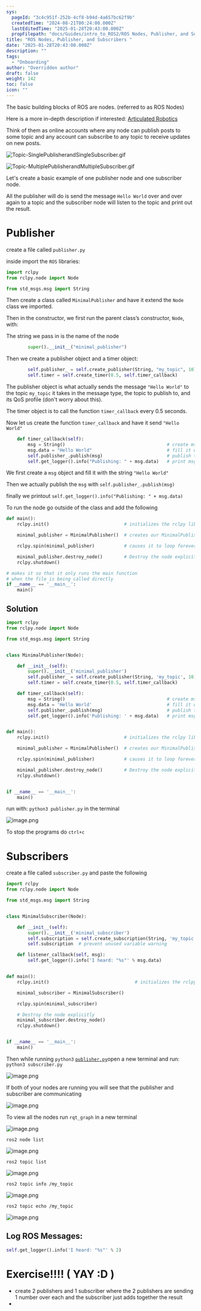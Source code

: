 ```yaml
---
sys:
  pageId: "3c4c951f-252b-4cf8-b94d-4a657bc62f9b"
  createdTime: "2024-08-21T00:24:00.000Z"
  lastEditedTime: "2025-01-28T20:43:00.000Z"
  propFilepath: "docs/Guides/intro_to_ROS2/ROS Nodes, Publisher, and Subscribers .md"
title: "ROS Nodes, Publisher, and Subscribers "
date: "2025-01-28T20:43:00.000Z"
description: ""
tags:
  - "Onboarding"
author: "Overridden author"
draft: false
weight: 142
toc: false
icon: ""
---
```


The basic building blocks of ROS are nodes. (referred to as ROS Nodes)

Here is a more in-depth description if interested: [Articulated Robotics](https://articulatedrobotics.xyz/tutorials/ready-for-ros/ros-overview#2-nodes)

Think of them as online accounts where any node can publish posts to some topic and any account can subscribe to any topic to receive updates on new posts.

![Topic-SinglePublisherandSingleSubscriber.gif](https://docs.ros.org/en/humble/_images/Topic-SinglePublisherandSingleSubscriber.gif)

![Topic-MultiplePublisherandMultipleSubscriber.gif](https://docs.ros.org/en/humble/_images/Topic-MultiplePublisherandMultipleSubscriber.gif)

Let's create a basic example of one publisher node and one subscriber node.

All the publisher will do is send the message `Hello World` over and over again to a topic and the subscriber node will listen to the topic and print out the result.

# Publisher

create a file called `publisher.py` 

inside import the `ROS` libraries:

```python
import rclpy
from rclpy.node import Node

from std_msgs.msg import String
```

Then create a class called `MinimalPublisher` and have it extend the `Node` class we imported.

Then in the constructor, we first run the parent class’s constructor, `Node`, with:

The string we pass in is the name of the node

```python
        super().__init__("minimal_publisher")
```

Then we create a publisher object and a timer object:

```python
        self.publisher_ = self.create_publisher(String, "my_topic", 10)
        self.timer = self.create_timer(0.5, self.timer_callback)
```

The publisher object is what actually sends the message `"Hello World"` to the topic `my_topic` it takes in the message type, the topic to publish to, and its QoS profile (don't worry about this).

The timer object is to call the function `timer_callback` every 0.5 seconds.

Now let us create the function `timer_callback` and have it send `"Hello World"`

```python
    def timer_callback(self):
        msg = String()                                      # create msg object
        msg.data = "Hello World"                            # fill it with data
        self.publisher_.publish(msg)                        # publish the message
        self.get_logger().info("Publishing: " + msg.data)   # print msg
```

We first create a `msg` object and fill it with the string `"Hello World"`

Then we actually publish the `msg` with `self.publisher_.publish(msg)`

finally we printout `self.get_logger().info("Publishing: " + msg.data)`

To run the node go outside of the class and add the following

```python
def main():
    rclpy.init()                            # initializes the rclpy library

    minimal_publisher = MinimalPublisher()  # creates our MinimalPublisher object

    rclpy.spin(minimal_publisher)           # causes it to loop forever

    minimal_publisher.destroy_node()        # Destroy the node explicitly
    rclpy.shutdown()

# makes it so that it only runs the main function
# when the file is being called directly
if __name__ == '__main__': 
    main()
```

## Solution

```python
import rclpy
from rclpy.node import Node

from std_msgs.msg import String


class MinimalPublisher(Node):

    def __init__(self):
        super().__init__('minimal_publisher')
        self.publisher_ = self.create_publisher(String, 'my_topic', 10)
        self.timer = self.create_timer(0.5, self.timer_callback)

    def timer_callback(self):
        msg = String()                                      # create msg object
        msg.data = 'Hello World'                            # fill it with data
        self.publisher_.publish(msg)                        # publish the message
        self.get_logger().info('Publishing: ' + msg.data)   # print msg


def main():
    rclpy.init()                            # initializes the rclpy library

    minimal_publisher = MinimalPublisher()  # creates our MinimalPublisher object

    rclpy.spin(minimal_publisher)           # causes it to loop forever

    minimal_publisher.destroy_node()        # Destroy the node explicitly
    rclpy.shutdown()


if __name__ == '__main__':
    main()
```

run with: `python3 publisher.py` in the terminal

![image.png](https://prod-files-secure.s3.us-west-2.amazonaws.com/d518164a-d88e-44d1-a4ee-3adb3bd8bce0/9214accb-ad5b-44f1-a31c-b3167c59138b/image.png?X-Amz-Algorithm=AWS4-HMAC-SHA256&X-Amz-Content-Sha256=UNSIGNED-PAYLOAD&X-Amz-Credential=ASIAZI2LB466WZK3OJLA%2F20250408%2Fus-west-2%2Fs3%2Faws4_request&X-Amz-Date=20250408T170755Z&X-Amz-Expires=3600&X-Amz-Security-Token=IQoJb3JpZ2luX2VjEAEaCXVzLXdlc3QtMiJHMEUCIFTJIVz0srepCHC3yE7rODJeGCoU6b1lWut3M8NubSqRAiEA%2FJvIstdNshbmUtGPggRH%2Bl3Vqbpw9kdUOdbcvXHK85Mq%2FwMIehAAGgw2Mzc0MjMxODM4MDUiDKDL8WEGPdm9VM603SrcA4qyDdvOca4IVqp0oNUc2m6amtaZWPn0V28HxrJLDkslpwCj11I4WoBrUQvWWrFSX44hhEL%2FcCV3cfP8KuhBelE7%2BcCRLlkLaLmRjo0T5%2FbBQwhMWukn%2BC8ORiCQlSRkQviudJDq%2BEeyV5YT56VihBdibru3WeP8jfqXzwGmCpONBEv%2BrEtMp%2FoBfuh0Nv2UEpajoZsY93EMRfnqUyLIFMBZ6UmUOacldsU9aXgcSbXFbUPXt7ZXDFLk6sTmnstj2gPxdBBR6gfVLDs9yVQX6R%2Bhsd1v6VSXH78w8jnk79fkPTnA9E96gspuLTODKxjMTSHO6nIMWsTpddQhxlpEEgFNssecxsRKDcM0w94qdV9EFAXiSoVQObVqbSVoQo5Tkb6XCpqepmnod0wOFUR06%2BNbg2dVO2B5qR0OCqvHCQ2WkuNTj4f2t%2Fw%2F7aF94Af0zpohtvVWqPX2RVyqEteH8izaoU4bgb%2F2dKmyVRMnVYpsLY4LAwgp1IN51YRWZZPKs%2BdR85xqSlzkEkkOQE%2BmCaFqWZdkNlGm2%2FEIFR%2FD%2B1jRRzBVSYaZfT8wt2dLY5NH9FfuBpvT155khDm%2BE3LoMAefNnbIP%2FO3lniLbw7MhZFfnvZCU2q4kD6%2FP%2BqvMLSh1b8GOqUB%2BOl9k5wQ6CpgRwoX%2BlKyQZeU1lKYyH6oa1lADoqTIPG55ur4y7BETPMFPRZsmc9eo%2F9MIDijWHLJLjYslzfWlwaOXMK4WJLbLSD7snBAxIccTZXELMytq6G%2FEdPVhjAOReCJOi5amYQT6jkQGol7i0EkSFKJoOqWqXvNvhRwuVsA3Xm4LlcaLUgdWn9mVEi4vCdAh29qI8xrmVbGqa93t3urHV4o&X-Amz-Signature=d54154e6dd9fcebfa014f7672be9464ff155c542e4e0dab7675e76f6abadd953&X-Amz-SignedHeaders=host&x-id=GetObject)

To stop the programs do `ctrl+c`

# Subscribers

create a file called `subscriber.py` and paste the following

```python
import rclpy
from rclpy.node import Node

from std_msgs.msg import String


class MinimalSubscriber(Node):

    def __init__(self):
        super().__init__('minimal_subscriber')
        self.subscription = self.create_subscription(String, 'my_topic', self.listener_callback, 10)
        self.subscription  # prevent unused variable warning

    def listener_callback(self, msg):
        self.get_logger().info('I heard: "%s"' % msg.data)


def main():
    rclpy.init()                                # initializes the rclpy library

    minimal_subscriber = MinimalSubscriber()

    rclpy.spin(minimal_subscriber)

    # Destroy the node explicitly
    minimal_subscriber.destroy_node()
    rclpy.shutdown()


if __name__ == '__main__':
    main()
```

Then while running `python3` [`publisher.py`](http://publisher.py/)open a new terminal and run: `python3 subscriber.py` 

![image.png](https://prod-files-secure.s3.us-west-2.amazonaws.com/d518164a-d88e-44d1-a4ee-3adb3bd8bce0/611fccf2-c738-4dbd-94e9-98f209092866/image.png?X-Amz-Algorithm=AWS4-HMAC-SHA256&X-Amz-Content-Sha256=UNSIGNED-PAYLOAD&X-Amz-Credential=ASIAZI2LB466WZK3OJLA%2F20250408%2Fus-west-2%2Fs3%2Faws4_request&X-Amz-Date=20250408T170755Z&X-Amz-Expires=3600&X-Amz-Security-Token=IQoJb3JpZ2luX2VjEAEaCXVzLXdlc3QtMiJHMEUCIFTJIVz0srepCHC3yE7rODJeGCoU6b1lWut3M8NubSqRAiEA%2FJvIstdNshbmUtGPggRH%2Bl3Vqbpw9kdUOdbcvXHK85Mq%2FwMIehAAGgw2Mzc0MjMxODM4MDUiDKDL8WEGPdm9VM603SrcA4qyDdvOca4IVqp0oNUc2m6amtaZWPn0V28HxrJLDkslpwCj11I4WoBrUQvWWrFSX44hhEL%2FcCV3cfP8KuhBelE7%2BcCRLlkLaLmRjo0T5%2FbBQwhMWukn%2BC8ORiCQlSRkQviudJDq%2BEeyV5YT56VihBdibru3WeP8jfqXzwGmCpONBEv%2BrEtMp%2FoBfuh0Nv2UEpajoZsY93EMRfnqUyLIFMBZ6UmUOacldsU9aXgcSbXFbUPXt7ZXDFLk6sTmnstj2gPxdBBR6gfVLDs9yVQX6R%2Bhsd1v6VSXH78w8jnk79fkPTnA9E96gspuLTODKxjMTSHO6nIMWsTpddQhxlpEEgFNssecxsRKDcM0w94qdV9EFAXiSoVQObVqbSVoQo5Tkb6XCpqepmnod0wOFUR06%2BNbg2dVO2B5qR0OCqvHCQ2WkuNTj4f2t%2Fw%2F7aF94Af0zpohtvVWqPX2RVyqEteH8izaoU4bgb%2F2dKmyVRMnVYpsLY4LAwgp1IN51YRWZZPKs%2BdR85xqSlzkEkkOQE%2BmCaFqWZdkNlGm2%2FEIFR%2FD%2B1jRRzBVSYaZfT8wt2dLY5NH9FfuBpvT155khDm%2BE3LoMAefNnbIP%2FO3lniLbw7MhZFfnvZCU2q4kD6%2FP%2BqvMLSh1b8GOqUB%2BOl9k5wQ6CpgRwoX%2BlKyQZeU1lKYyH6oa1lADoqTIPG55ur4y7BETPMFPRZsmc9eo%2F9MIDijWHLJLjYslzfWlwaOXMK4WJLbLSD7snBAxIccTZXELMytq6G%2FEdPVhjAOReCJOi5amYQT6jkQGol7i0EkSFKJoOqWqXvNvhRwuVsA3Xm4LlcaLUgdWn9mVEi4vCdAh29qI8xrmVbGqa93t3urHV4o&X-Amz-Signature=fcc716cbadcba3536805d7c4cacc7fccf80bc139a93062f4b2eb5df616618a7a&X-Amz-SignedHeaders=host&x-id=GetObject)

If both of your nodes are running you will see that the publisher and subscriber are communicating

![image.png](https://prod-files-secure.s3.us-west-2.amazonaws.com/d518164a-d88e-44d1-a4ee-3adb3bd8bce0/eea428b5-1cf0-43bb-a30b-81cbaf6c5c78/image.png?X-Amz-Algorithm=AWS4-HMAC-SHA256&X-Amz-Content-Sha256=UNSIGNED-PAYLOAD&X-Amz-Credential=ASIAZI2LB466WZK3OJLA%2F20250408%2Fus-west-2%2Fs3%2Faws4_request&X-Amz-Date=20250408T170755Z&X-Amz-Expires=3600&X-Amz-Security-Token=IQoJb3JpZ2luX2VjEAEaCXVzLXdlc3QtMiJHMEUCIFTJIVz0srepCHC3yE7rODJeGCoU6b1lWut3M8NubSqRAiEA%2FJvIstdNshbmUtGPggRH%2Bl3Vqbpw9kdUOdbcvXHK85Mq%2FwMIehAAGgw2Mzc0MjMxODM4MDUiDKDL8WEGPdm9VM603SrcA4qyDdvOca4IVqp0oNUc2m6amtaZWPn0V28HxrJLDkslpwCj11I4WoBrUQvWWrFSX44hhEL%2FcCV3cfP8KuhBelE7%2BcCRLlkLaLmRjo0T5%2FbBQwhMWukn%2BC8ORiCQlSRkQviudJDq%2BEeyV5YT56VihBdibru3WeP8jfqXzwGmCpONBEv%2BrEtMp%2FoBfuh0Nv2UEpajoZsY93EMRfnqUyLIFMBZ6UmUOacldsU9aXgcSbXFbUPXt7ZXDFLk6sTmnstj2gPxdBBR6gfVLDs9yVQX6R%2Bhsd1v6VSXH78w8jnk79fkPTnA9E96gspuLTODKxjMTSHO6nIMWsTpddQhxlpEEgFNssecxsRKDcM0w94qdV9EFAXiSoVQObVqbSVoQo5Tkb6XCpqepmnod0wOFUR06%2BNbg2dVO2B5qR0OCqvHCQ2WkuNTj4f2t%2Fw%2F7aF94Af0zpohtvVWqPX2RVyqEteH8izaoU4bgb%2F2dKmyVRMnVYpsLY4LAwgp1IN51YRWZZPKs%2BdR85xqSlzkEkkOQE%2BmCaFqWZdkNlGm2%2FEIFR%2FD%2B1jRRzBVSYaZfT8wt2dLY5NH9FfuBpvT155khDm%2BE3LoMAefNnbIP%2FO3lniLbw7MhZFfnvZCU2q4kD6%2FP%2BqvMLSh1b8GOqUB%2BOl9k5wQ6CpgRwoX%2BlKyQZeU1lKYyH6oa1lADoqTIPG55ur4y7BETPMFPRZsmc9eo%2F9MIDijWHLJLjYslzfWlwaOXMK4WJLbLSD7snBAxIccTZXELMytq6G%2FEdPVhjAOReCJOi5amYQT6jkQGol7i0EkSFKJoOqWqXvNvhRwuVsA3Xm4LlcaLUgdWn9mVEi4vCdAh29qI8xrmVbGqa93t3urHV4o&X-Amz-Signature=8194526700a64c0ae28fc7ea749604052deadf8c9b1d4de19a3d4d39183587a9&X-Amz-SignedHeaders=host&x-id=GetObject)

To view all the nodes run `rqt_graph` in a new terminal

![image.png](https://prod-files-secure.s3.us-west-2.amazonaws.com/d518164a-d88e-44d1-a4ee-3adb3bd8bce0/1d98e964-4318-4d62-b5c4-8c8f78368598/image.png?X-Amz-Algorithm=AWS4-HMAC-SHA256&X-Amz-Content-Sha256=UNSIGNED-PAYLOAD&X-Amz-Credential=ASIAZI2LB466WZK3OJLA%2F20250408%2Fus-west-2%2Fs3%2Faws4_request&X-Amz-Date=20250408T170755Z&X-Amz-Expires=3600&X-Amz-Security-Token=IQoJb3JpZ2luX2VjEAEaCXVzLXdlc3QtMiJHMEUCIFTJIVz0srepCHC3yE7rODJeGCoU6b1lWut3M8NubSqRAiEA%2FJvIstdNshbmUtGPggRH%2Bl3Vqbpw9kdUOdbcvXHK85Mq%2FwMIehAAGgw2Mzc0MjMxODM4MDUiDKDL8WEGPdm9VM603SrcA4qyDdvOca4IVqp0oNUc2m6amtaZWPn0V28HxrJLDkslpwCj11I4WoBrUQvWWrFSX44hhEL%2FcCV3cfP8KuhBelE7%2BcCRLlkLaLmRjo0T5%2FbBQwhMWukn%2BC8ORiCQlSRkQviudJDq%2BEeyV5YT56VihBdibru3WeP8jfqXzwGmCpONBEv%2BrEtMp%2FoBfuh0Nv2UEpajoZsY93EMRfnqUyLIFMBZ6UmUOacldsU9aXgcSbXFbUPXt7ZXDFLk6sTmnstj2gPxdBBR6gfVLDs9yVQX6R%2Bhsd1v6VSXH78w8jnk79fkPTnA9E96gspuLTODKxjMTSHO6nIMWsTpddQhxlpEEgFNssecxsRKDcM0w94qdV9EFAXiSoVQObVqbSVoQo5Tkb6XCpqepmnod0wOFUR06%2BNbg2dVO2B5qR0OCqvHCQ2WkuNTj4f2t%2Fw%2F7aF94Af0zpohtvVWqPX2RVyqEteH8izaoU4bgb%2F2dKmyVRMnVYpsLY4LAwgp1IN51YRWZZPKs%2BdR85xqSlzkEkkOQE%2BmCaFqWZdkNlGm2%2FEIFR%2FD%2B1jRRzBVSYaZfT8wt2dLY5NH9FfuBpvT155khDm%2BE3LoMAefNnbIP%2FO3lniLbw7MhZFfnvZCU2q4kD6%2FP%2BqvMLSh1b8GOqUB%2BOl9k5wQ6CpgRwoX%2BlKyQZeU1lKYyH6oa1lADoqTIPG55ur4y7BETPMFPRZsmc9eo%2F9MIDijWHLJLjYslzfWlwaOXMK4WJLbLSD7snBAxIccTZXELMytq6G%2FEdPVhjAOReCJOi5amYQT6jkQGol7i0EkSFKJoOqWqXvNvhRwuVsA3Xm4LlcaLUgdWn9mVEi4vCdAh29qI8xrmVbGqa93t3urHV4o&X-Amz-Signature=16a320f33e6a88b8056f26196eed0e58610c8622c6fbeb1b93ac439be71e74ea&X-Amz-SignedHeaders=host&x-id=GetObject)

`ros2 node list`

![image.png](https://prod-files-secure.s3.us-west-2.amazonaws.com/d518164a-d88e-44d1-a4ee-3adb3bd8bce0/680ac8cf-e6d9-4164-9ece-5b9a6fccffee/image.png?X-Amz-Algorithm=AWS4-HMAC-SHA256&X-Amz-Content-Sha256=UNSIGNED-PAYLOAD&X-Amz-Credential=ASIAZI2LB466WZK3OJLA%2F20250408%2Fus-west-2%2Fs3%2Faws4_request&X-Amz-Date=20250408T170755Z&X-Amz-Expires=3600&X-Amz-Security-Token=IQoJb3JpZ2luX2VjEAEaCXVzLXdlc3QtMiJHMEUCIFTJIVz0srepCHC3yE7rODJeGCoU6b1lWut3M8NubSqRAiEA%2FJvIstdNshbmUtGPggRH%2Bl3Vqbpw9kdUOdbcvXHK85Mq%2FwMIehAAGgw2Mzc0MjMxODM4MDUiDKDL8WEGPdm9VM603SrcA4qyDdvOca4IVqp0oNUc2m6amtaZWPn0V28HxrJLDkslpwCj11I4WoBrUQvWWrFSX44hhEL%2FcCV3cfP8KuhBelE7%2BcCRLlkLaLmRjo0T5%2FbBQwhMWukn%2BC8ORiCQlSRkQviudJDq%2BEeyV5YT56VihBdibru3WeP8jfqXzwGmCpONBEv%2BrEtMp%2FoBfuh0Nv2UEpajoZsY93EMRfnqUyLIFMBZ6UmUOacldsU9aXgcSbXFbUPXt7ZXDFLk6sTmnstj2gPxdBBR6gfVLDs9yVQX6R%2Bhsd1v6VSXH78w8jnk79fkPTnA9E96gspuLTODKxjMTSHO6nIMWsTpddQhxlpEEgFNssecxsRKDcM0w94qdV9EFAXiSoVQObVqbSVoQo5Tkb6XCpqepmnod0wOFUR06%2BNbg2dVO2B5qR0OCqvHCQ2WkuNTj4f2t%2Fw%2F7aF94Af0zpohtvVWqPX2RVyqEteH8izaoU4bgb%2F2dKmyVRMnVYpsLY4LAwgp1IN51YRWZZPKs%2BdR85xqSlzkEkkOQE%2BmCaFqWZdkNlGm2%2FEIFR%2FD%2B1jRRzBVSYaZfT8wt2dLY5NH9FfuBpvT155khDm%2BE3LoMAefNnbIP%2FO3lniLbw7MhZFfnvZCU2q4kD6%2FP%2BqvMLSh1b8GOqUB%2BOl9k5wQ6CpgRwoX%2BlKyQZeU1lKYyH6oa1lADoqTIPG55ur4y7BETPMFPRZsmc9eo%2F9MIDijWHLJLjYslzfWlwaOXMK4WJLbLSD7snBAxIccTZXELMytq6G%2FEdPVhjAOReCJOi5amYQT6jkQGol7i0EkSFKJoOqWqXvNvhRwuVsA3Xm4LlcaLUgdWn9mVEi4vCdAh29qI8xrmVbGqa93t3urHV4o&X-Amz-Signature=8189f236b31cade163f23b065bfebfeecd4c157af7ee8c4df42c01e1a6d9f5f6&X-Amz-SignedHeaders=host&x-id=GetObject)

`ros2 topic list`

![image.png](https://prod-files-secure.s3.us-west-2.amazonaws.com/d518164a-d88e-44d1-a4ee-3adb3bd8bce0/eee2ebe1-27ef-4a4a-96fb-2ca54126fb29/image.png?X-Amz-Algorithm=AWS4-HMAC-SHA256&X-Amz-Content-Sha256=UNSIGNED-PAYLOAD&X-Amz-Credential=ASIAZI2LB466WZK3OJLA%2F20250408%2Fus-west-2%2Fs3%2Faws4_request&X-Amz-Date=20250408T170755Z&X-Amz-Expires=3600&X-Amz-Security-Token=IQoJb3JpZ2luX2VjEAEaCXVzLXdlc3QtMiJHMEUCIFTJIVz0srepCHC3yE7rODJeGCoU6b1lWut3M8NubSqRAiEA%2FJvIstdNshbmUtGPggRH%2Bl3Vqbpw9kdUOdbcvXHK85Mq%2FwMIehAAGgw2Mzc0MjMxODM4MDUiDKDL8WEGPdm9VM603SrcA4qyDdvOca4IVqp0oNUc2m6amtaZWPn0V28HxrJLDkslpwCj11I4WoBrUQvWWrFSX44hhEL%2FcCV3cfP8KuhBelE7%2BcCRLlkLaLmRjo0T5%2FbBQwhMWukn%2BC8ORiCQlSRkQviudJDq%2BEeyV5YT56VihBdibru3WeP8jfqXzwGmCpONBEv%2BrEtMp%2FoBfuh0Nv2UEpajoZsY93EMRfnqUyLIFMBZ6UmUOacldsU9aXgcSbXFbUPXt7ZXDFLk6sTmnstj2gPxdBBR6gfVLDs9yVQX6R%2Bhsd1v6VSXH78w8jnk79fkPTnA9E96gspuLTODKxjMTSHO6nIMWsTpddQhxlpEEgFNssecxsRKDcM0w94qdV9EFAXiSoVQObVqbSVoQo5Tkb6XCpqepmnod0wOFUR06%2BNbg2dVO2B5qR0OCqvHCQ2WkuNTj4f2t%2Fw%2F7aF94Af0zpohtvVWqPX2RVyqEteH8izaoU4bgb%2F2dKmyVRMnVYpsLY4LAwgp1IN51YRWZZPKs%2BdR85xqSlzkEkkOQE%2BmCaFqWZdkNlGm2%2FEIFR%2FD%2B1jRRzBVSYaZfT8wt2dLY5NH9FfuBpvT155khDm%2BE3LoMAefNnbIP%2FO3lniLbw7MhZFfnvZCU2q4kD6%2FP%2BqvMLSh1b8GOqUB%2BOl9k5wQ6CpgRwoX%2BlKyQZeU1lKYyH6oa1lADoqTIPG55ur4y7BETPMFPRZsmc9eo%2F9MIDijWHLJLjYslzfWlwaOXMK4WJLbLSD7snBAxIccTZXELMytq6G%2FEdPVhjAOReCJOi5amYQT6jkQGol7i0EkSFKJoOqWqXvNvhRwuVsA3Xm4LlcaLUgdWn9mVEi4vCdAh29qI8xrmVbGqa93t3urHV4o&X-Amz-Signature=2cf712789f1e22733466b0494d480a67ba817071a98fa07ef614434477e315ed&X-Amz-SignedHeaders=host&x-id=GetObject)

`ros2 topic info /my_topic`

![image.png](https://prod-files-secure.s3.us-west-2.amazonaws.com/d518164a-d88e-44d1-a4ee-3adb3bd8bce0/6288ef12-cb9e-406f-b9eb-65feed3a9011/image.png?X-Amz-Algorithm=AWS4-HMAC-SHA256&X-Amz-Content-Sha256=UNSIGNED-PAYLOAD&X-Amz-Credential=ASIAZI2LB466WZK3OJLA%2F20250408%2Fus-west-2%2Fs3%2Faws4_request&X-Amz-Date=20250408T170755Z&X-Amz-Expires=3600&X-Amz-Security-Token=IQoJb3JpZ2luX2VjEAEaCXVzLXdlc3QtMiJHMEUCIFTJIVz0srepCHC3yE7rODJeGCoU6b1lWut3M8NubSqRAiEA%2FJvIstdNshbmUtGPggRH%2Bl3Vqbpw9kdUOdbcvXHK85Mq%2FwMIehAAGgw2Mzc0MjMxODM4MDUiDKDL8WEGPdm9VM603SrcA4qyDdvOca4IVqp0oNUc2m6amtaZWPn0V28HxrJLDkslpwCj11I4WoBrUQvWWrFSX44hhEL%2FcCV3cfP8KuhBelE7%2BcCRLlkLaLmRjo0T5%2FbBQwhMWukn%2BC8ORiCQlSRkQviudJDq%2BEeyV5YT56VihBdibru3WeP8jfqXzwGmCpONBEv%2BrEtMp%2FoBfuh0Nv2UEpajoZsY93EMRfnqUyLIFMBZ6UmUOacldsU9aXgcSbXFbUPXt7ZXDFLk6sTmnstj2gPxdBBR6gfVLDs9yVQX6R%2Bhsd1v6VSXH78w8jnk79fkPTnA9E96gspuLTODKxjMTSHO6nIMWsTpddQhxlpEEgFNssecxsRKDcM0w94qdV9EFAXiSoVQObVqbSVoQo5Tkb6XCpqepmnod0wOFUR06%2BNbg2dVO2B5qR0OCqvHCQ2WkuNTj4f2t%2Fw%2F7aF94Af0zpohtvVWqPX2RVyqEteH8izaoU4bgb%2F2dKmyVRMnVYpsLY4LAwgp1IN51YRWZZPKs%2BdR85xqSlzkEkkOQE%2BmCaFqWZdkNlGm2%2FEIFR%2FD%2B1jRRzBVSYaZfT8wt2dLY5NH9FfuBpvT155khDm%2BE3LoMAefNnbIP%2FO3lniLbw7MhZFfnvZCU2q4kD6%2FP%2BqvMLSh1b8GOqUB%2BOl9k5wQ6CpgRwoX%2BlKyQZeU1lKYyH6oa1lADoqTIPG55ur4y7BETPMFPRZsmc9eo%2F9MIDijWHLJLjYslzfWlwaOXMK4WJLbLSD7snBAxIccTZXELMytq6G%2FEdPVhjAOReCJOi5amYQT6jkQGol7i0EkSFKJoOqWqXvNvhRwuVsA3Xm4LlcaLUgdWn9mVEi4vCdAh29qI8xrmVbGqa93t3urHV4o&X-Amz-Signature=abb52a683f7fed8dd61833735642125e4f00f800a624674747fb9df2c713f855&X-Amz-SignedHeaders=host&x-id=GetObject)

`ros2 topic echo /my_topic`

![image.png](https://prod-files-secure.s3.us-west-2.amazonaws.com/d518164a-d88e-44d1-a4ee-3adb3bd8bce0/0a6fcb4d-422d-4a6c-a803-749ef4adf2c6/image.png?X-Amz-Algorithm=AWS4-HMAC-SHA256&X-Amz-Content-Sha256=UNSIGNED-PAYLOAD&X-Amz-Credential=ASIAZI2LB466WZK3OJLA%2F20250408%2Fus-west-2%2Fs3%2Faws4_request&X-Amz-Date=20250408T170755Z&X-Amz-Expires=3600&X-Amz-Security-Token=IQoJb3JpZ2luX2VjEAEaCXVzLXdlc3QtMiJHMEUCIFTJIVz0srepCHC3yE7rODJeGCoU6b1lWut3M8NubSqRAiEA%2FJvIstdNshbmUtGPggRH%2Bl3Vqbpw9kdUOdbcvXHK85Mq%2FwMIehAAGgw2Mzc0MjMxODM4MDUiDKDL8WEGPdm9VM603SrcA4qyDdvOca4IVqp0oNUc2m6amtaZWPn0V28HxrJLDkslpwCj11I4WoBrUQvWWrFSX44hhEL%2FcCV3cfP8KuhBelE7%2BcCRLlkLaLmRjo0T5%2FbBQwhMWukn%2BC8ORiCQlSRkQviudJDq%2BEeyV5YT56VihBdibru3WeP8jfqXzwGmCpONBEv%2BrEtMp%2FoBfuh0Nv2UEpajoZsY93EMRfnqUyLIFMBZ6UmUOacldsU9aXgcSbXFbUPXt7ZXDFLk6sTmnstj2gPxdBBR6gfVLDs9yVQX6R%2Bhsd1v6VSXH78w8jnk79fkPTnA9E96gspuLTODKxjMTSHO6nIMWsTpddQhxlpEEgFNssecxsRKDcM0w94qdV9EFAXiSoVQObVqbSVoQo5Tkb6XCpqepmnod0wOFUR06%2BNbg2dVO2B5qR0OCqvHCQ2WkuNTj4f2t%2Fw%2F7aF94Af0zpohtvVWqPX2RVyqEteH8izaoU4bgb%2F2dKmyVRMnVYpsLY4LAwgp1IN51YRWZZPKs%2BdR85xqSlzkEkkOQE%2BmCaFqWZdkNlGm2%2FEIFR%2FD%2B1jRRzBVSYaZfT8wt2dLY5NH9FfuBpvT155khDm%2BE3LoMAefNnbIP%2FO3lniLbw7MhZFfnvZCU2q4kD6%2FP%2BqvMLSh1b8GOqUB%2BOl9k5wQ6CpgRwoX%2BlKyQZeU1lKYyH6oa1lADoqTIPG55ur4y7BETPMFPRZsmc9eo%2F9MIDijWHLJLjYslzfWlwaOXMK4WJLbLSD7snBAxIccTZXELMytq6G%2FEdPVhjAOReCJOi5amYQT6jkQGol7i0EkSFKJoOqWqXvNvhRwuVsA3Xm4LlcaLUgdWn9mVEi4vCdAh29qI8xrmVbGqa93t3urHV4o&X-Amz-Signature=6a4033b9854c44c801523986e0f0267565683c1a8d1d2fe92e73b43d54c1cdd7&X-Amz-SignedHeaders=host&x-id=GetObject)

## Log ROS Messages:

```python
self.get_logger().info('I heard: "%s"' % 2)
```

# Exercise!!!! ( YAY :D )

- create 2 publishers and 1 subscriber where the 2 publishers are sending 1 number over each and the subscriber just adds together the result
- 
